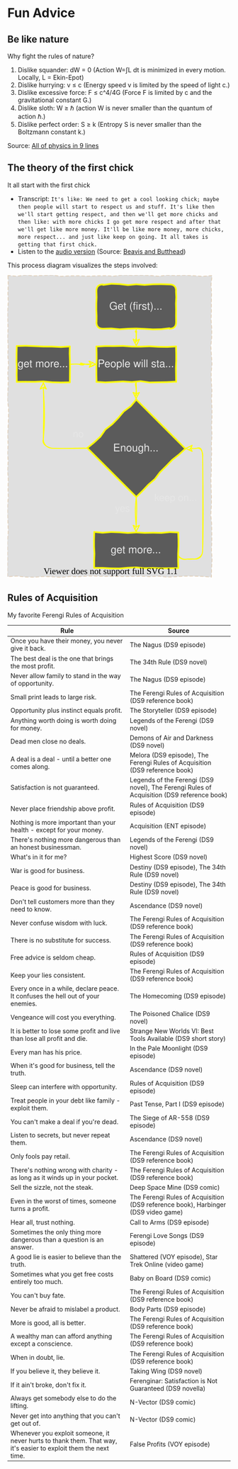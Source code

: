 # Fun Advice

## Be like nature

Why fight the rules of nature?

1. Dislike squander: dW = 0 (Action W=∫L dt is minimized in every motion. Locally, L = Ekin-Epot)
2. Dislike hurrying: v ≤ c (Energy speed v is limited by the speed of light c.)
3. Dislike excessive force: F ≤ c^4/4G (Force F is limited by c and the gravitational constant G.)
4. Dislike sloth: W ≥ ℏ (action W is never smaller than the quantum of action ℏ.)
5. Dislike perfect order: S ≥ k (Entropy S is never smaller than the Boltzmann constant k.)

Source: [All of physics in 9 lines](https://www.motionmountain.net/9lines.html)

## The theory of the first chick

It all start with the first chick

- Transcript: ```It's like: We need to get a cool looking chick; maybe then people will start to respect us and stuff. It's like then we'll start getting respect, and then we'll get more chicks and then like: with more chicks I go get more respect and after that we'll get like more money. It'll be like more money, more chicks, more respect... and just like keep on going. It all takes is getting that first chick.```
- Listen to the [audio version](_chicks-respect-money.mp3) (Source: [Beavis and Butthead](https://en.wikipedia.org/wiki/Beavis_and_Butt-Head))

This process diagram visualizes the steps involved:

![image](_chicks-respect-money.drawio.svg)

## Rules of Acquisition

My favorite Ferengi Rules of Acquisition

| Rule                                                                                                             | Source                                                                                    |
|------------------------------------------------------------------------------------------------------------------|-------------------------------------------------------------------------------------------|
| Once you have their money, you never give it back.                                                               | The Nagus (DS9 episode)                                                                   |
| The best deal is the one that brings the most profit.                                                            | The 34th Rule (DS9 novel)                                                                 |
| Never allow family to stand in the way of opportunity.                                                           | The Nagus (DS9 episode)                                                                   |
| Small print leads to large risk.                                                                                 | The Ferengi Rules of Acquisition (DS9 reference book)                                     |
| Opportunity plus instinct equals profit.                                                                         | The Storyteller (DS9 episode)                                                             |
| Anything worth doing is worth doing for money.                                                                   | Legends of the Ferengi (DS9 novel)                                                        |
| Dead men close no deals.                                                                                         | Demons of Air and Darkness (DS9 novel)                                                    |
| A deal is a deal - until a better one comes along.                                                               | Melora (DS9 episode), The Ferengi Rules of Acquisition (DS9 reference book)               |
| Satisfaction is not guaranteed.                                                                                  | Legends of the Ferengi (DS9 novel), The Ferengi Rules of Acquisition (DS9 reference book) |
| Never place friendship above profit.                                                                             | Rules of Acquisition (DS9 episode)                                                        |
| Nothing is more important than your health - except for your money.                                              | Acquisition (ENT episode)                                                                 |
| There's nothing more dangerous than an honest businessman.                                                       | Legends of the Ferengi (DS9 novel)                                                        |
| What's in it for me?                                                                                             | Highest Score (DS9 novel)                                                                 |
| War is good for business.                                                                                        | Destiny (DS9 episode), The 34th Rule (DS9 novel)                                          |
| Peace is good for business.                                                                                      | Destiny (DS9 episode), The 34th Rule (DS9 novel)                                          |
| Don't tell customers more than they need to know.                                                                | Ascendance (DS9 novel)                                                                    |
| Never confuse wisdom with luck.                                                                                  | The Ferengi Rules of Acquisition (DS9 reference book)                                     |
| There is no substitute for success.                                                                              | The Ferengi Rules of Acquisition (DS9 reference book)                                     |
| Free advice is seldom cheap.                                                                                     | Rules of Acquisition (DS9 episode)                                                        |
| Keep your lies consistent.                                                                                       | The Ferengi Rules of Acquisition (DS9 reference book)                                     |
| Every once in a while, declare peace. It confuses the hell out of your enemies.                                  | The Homecoming (DS9 episode)                                                              |
| Vengeance will cost you everything.                                                                              | The Poisoned Chalice (DS9 novel)                                                          |
| It is better to lose some profit and live than lose all profit and die.                                          | Strange New Worlds VI: Best Tools Available (DS9 short story)                             |
| Every man has his price.                                                                                         | In the Pale Moonlight (DS9 episode)                                                       |
| When it's good for business, tell the truth.                                                                     | Ascendance (DS9 novel)                                                                    |
| Sleep can interfere with opportunity.                                                                            | Rules of Acquisition (DS9 episode)                                                        |
| Treat people in your debt like family - exploit them.                                                            | Past Tense, Part I (DS9 episode)                                                          |
| You can't make a deal if you're dead.                                                                            | The Siege of AR-558 (DS9 episode)                                                         |
| Listen to secrets, but never repeat them.                                                                        | Ascendance (DS9 novel)                                                                    |
| Only fools pay retail.                                                                                           | The Ferengi Rules of Acquisition (DS9 reference book)                                     |
| There's nothing wrong with charity - as long as it winds up in your pocket.                                      | The Ferengi Rules of Acquisition (DS9 reference book)                                     |
| Sell the sizzle, not the steak.                                                                                  | Deep Space Mine (DS9 comic)                                                               |
| Even in the worst of times, someone turns a profit.                                                              | The Ferengi Rules of Acquisition (DS9 reference book), Harbinger (DS9 video game)         |
| Hear all, trust nothing.                                                                                         | Call to Arms (DS9 episode)                                                                |
| Sometimes the only thing more dangerous than a question is an answer.                                            | Ferengi Love Songs (DS9 episode)                                                          |
| A good lie is easier to believe than the truth.                                                                  | Shattered (VOY episode), Star Trek Online (video game)                                    |
| Sometimes what you get free costs entirely too much.                                                             | Baby on Board (DS9 comic)                                                                 |
| You can't buy fate.                                                                                              | The Ferengi Rules of Acquisition (DS9 reference book)                                     |
| Never be afraid to mislabel a product.                                                                           | Body Parts (DS9 episode)                                                                  |
| More is good, all is better.                                                                                     | The Ferengi Rules of Acquisition (DS9 reference book)                                     |
| A wealthy man can afford anything except a conscience.                                                           | The Ferengi Rules of Acquisition (DS9 reference book)                                     |
| When in doubt, lie.                                                                                              | The Ferengi Rules of Acquisition (DS9 reference book)                                     |
| If you believe it, they believe it.                                                                              | Taking Wing (DS9 novel)                                                                   |
| If it ain't broke, don't fix it.                                                                                 | Ferenginar: Satisfaction is Not Guaranteed (DS9 novella)                                  |
| Always get somebody else to do the lifting.                                                                      | N-Vector (DS9 comic)                                                                      |
| Never get into anything that you can't get out of.                                                               | N-Vector (DS9 comic)                                                                      |
| Whenever you exploit someone, it never hurts to thank them. That way, it's easier to exploit them the next time. | False Profits (VOY episode)                                                               |
